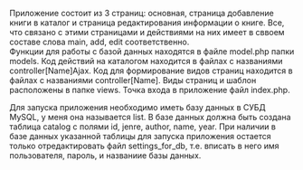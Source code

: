 Приложение состоит из 3 страниц: основная, страница добавление книги в каталог и страница редактирования информации о книге. 
Все, что связано с этими страницами и действиями на них имеет в сввоем составе слова main, add, edit соответственно.  
Функции для работы с базой данных находятся в файле model.php папки models.
Код действий на каталогом находится в файлах с названиями controller[Name]Ajax. 
Код для формирование видов страниц находится в файлах с названиями controller[Name].
Виды страниц и шаблон расположены в папке views. 
Точка входа в приложение файл index.php.

Для запуска приложения необходимо иметь базу данных в СУБД MySQL, у меня она называется list. 
В базе данных должна быть создана таблица catalog с полями id, jenre, author, name, year. 
При наличии в базе данных указанной таблицы для запуска приложения остается только отредактировать файл settings_for_db,
т.е. вписать в него имя пользователя, пароль, и названиие базы данных.

